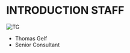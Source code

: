 <!SLIDE noprint smbullets>

# INTRODUCTION STAFF
<img id="staff" src="/image/global/_images/netways/staff/TG.jpg" alt="TG">

* Thomas Gelf
 * Senior Consultant
